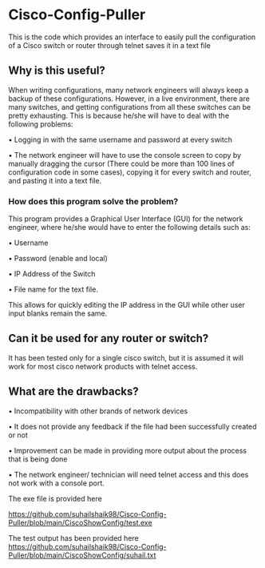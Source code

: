# Cisco-Config-Puller
This is the code which provides an interface to easily pull the configuration of a Cisco switch or router through telnet saves it in a text file

## Why is this useful?
When writing configurations, many network engineers will always keep a backup of these configurations. However, in a live environment, there are many switches, and getting configurations from all these switches can be pretty exhausting. This is because he/she will have to deal with the following problems:

•	Logging in with the same username and password at every switch

•	The network engineer will have to use the console screen to copy by manually dragging the cursor (There could be more than 100 lines of configuration code in some cases), copying it for every switch and router, and pasting it into a text file.

### How does this program solve the problem?
This program provides a Graphical User Interface (GUI) for the network engineer, where he/she would have to enter the following details such as:

•	Username

•	Password (enable and local)

•	IP Address of the Switch

•	File name for the text file.

This allows for quickly editing the IP address in the GUI while other user input blanks remain the same.

## Can it be used for any router or switch?
It has been tested only for a single cisco switch, but it is assumed it will work for most cisco network products with telnet access.

## What are the drawbacks?
•	Incompatibility with other brands of network devices

•	It does not provide any feedback if the file had been successfully created or not

•	Improvement can be made in providing more output about the process that is being done

•	The network engineer/ technician will need telnet access and this does not work with a console port.

The exe file is provided here 

https://github.com/suhailshaik98/Cisco-Config-Puller/blob/main/CiscoShowConfig/test.exe

The test output has been provided here
https://github.com/suhailshaik98/Cisco-Config-Puller/blob/main/CiscoShowConfig/suhail.txt
